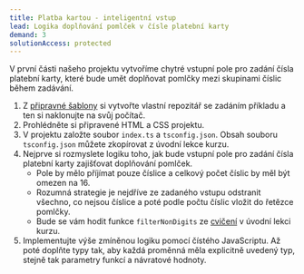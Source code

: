 ```yaml
---
title: Platba kartou - inteligentní vstup
lead: Logika doplňování pomlček v čísle platební karty
demand: 3
solutionAccess: protected
---
```


V první části našeho projektu vytvoříme chytré vstupní pole pro zadání čísla platební karty, které bude umět doplňovat pomlčky mezi skupinami číslic během zadávání.

1.  Z [připravné šablony](https://github.com/kodim-vyuka/cviceni-platba-zadani) si vytvořte vlastní repozitář se zadáním příkladu a ten si naklonujte na svůj počítač.
1.  Prohlédněte si připravené HTML a CSS projektu.
1.  V projektu založte soubor `index.ts` a `tsconfig.json`. Obsah souboru `tsconfig.json` můžete zkopírovat z úvodní lekce kurzu.
1.  Nejprve si rozmyslete logiku toho, jak bude vstupní pole pro zadání čísla platební karty zajišťovat doplňování pomlček.
    - Pole by mělo příjímat pouze číslice a celkový počet číslic by měl být omezen na 16.
    - Rozumná strategie je nejdříve ze zadaného vstupu odstranit všechno, co nejsou číslice a poté podle počtu číslic vložit do řetězce pomlčky.
    - Bude se vám hodit funkce `filterNonDigits` ze [cvičení](https://kodim.cz/kurzy/zaklady-ts/lekce/priprava/ulozky/funkce) v úvodní lekci kurzu.
1.  Implementujte výše zmíněnou logiku pomocí čístého JavaScriptu. Až poté doplňte typy tak, aby každá proměnná měla explicitně uvedený typ, stejně tak parametry funkcí a návratové hodnoty.
